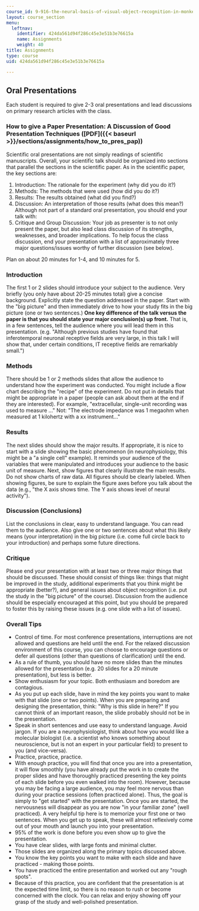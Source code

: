 ```yaml
---
course_id: 9-916-the-neural-basis-of-visual-object-recognition-in-monkeys-and-humans-spring-2005
layout: course_section
menu:
  leftnav:
    identifier: 424da561d94f286c45e3e51b3e76615a
    name: Assignments
    weight: 40
title: Assignments
type: course
uid: 424da561d94f286c45e3e51b3e76615a

---
```


Oral Presentations
------------------

Each student is required to give 2-3 oral presentations and lead discussions on primary research articles with the class.

### How to give a Paper Presentation: A Discussion of Good Presentation Techniques ([PDF]({{< baseurl >}}/sections/assignments/how_to_pres_pap))

Scientific oral presentations are not simply readings of scientific manuscripts. Overall, your scientific talk should be organized into sections that parallel the sections in the scientific paper. As in the scientific paper, the key sections are:

1.  Introduction: The rationale for the experiment (why did you do it?)
2.  Methods: The methods that were used (how did you do it?)
3.  Results: The results obtained (what did you find?)
4.  Discussion: An interpretation of those results (what does this mean?)  
    Although not part of a standard oral presentation, you should end your talk with:
5.  Critique and Group Discussion: Your job as presenter is to not only present the paper, but also lead class discussion of its strengths, weaknesses, and broader implications. To help focus the class discussion, end your presentation with a list of approximately three major questions/issues worthy of further discussion (see below).

Plan on about 20 minutes for 1-4, and 10 minutes for 5.

### Introduction

The first 1 or 2 slides should introduce your subject to the audience. Very briefly (you only have about 20-25 minutes total) give a concise background. Explicitly state the question addressed in the paper. Start with the "big picture" and then immediately drive to how your study fits in the big picture (one or two sentences.) **One key difference of the talk versus the paper is that you should state your major conclusion(s) up front.** That is, in a few sentences, tell the audience where you will lead them in this presentation. (e.g. "Although previous studies have found that inferotemporal neuronal receptive fields are very large, in this talk I will show that, under certain conditions, IT receptive fields are remarkably small.")

### Methods

There should be 1 or 2 methods slides that allow the audience to understand how the experiment was conducted. You might include a flow chart describing the "recipe" of the experiment. Do not put in details that might be appropriate in a paper (people can ask about them at the end if they are interested). For example, "extracellular, single-unit recording was used to measure …" Not: "The electrode impedance was 1 megaohm when measured at 1 kilohertz with a xx instrument…"

### Results

The next slides should show the major results. If appropriate, it is nice to start with a slide showing the basic phenomenon (in neurophysiology, this might be a "a single cell" example). It reminds your audience of the variables that were manipulated and introduces your audience to the basic unit of measure. Next, show figures that clearly illustrate the main results. Do not show charts of raw data. All figures should be clearly labeled. When showing figures, be sure to explain the figure axes before you talk about the data (e.g., "the X axis shows time. The Y axis shows level of neural activity").

### Discussion (Conclusions)

List the conclusions in clear, easy to understand language. You can read them to the audience. Also give one or two sentences about what this likely means (your interpretation) in the big picture (i.e. come full circle back to your introduction) and perhaps some future directions.

### Critique

Please end your presentation with at least two or three major things that should be discussed. These should consist of things like: things that might be improved in the study, additional experiments that you think might be appropriate (better?), and general issues about object recognition (i.e. put the study in the "big picture" of the course). Discussion from the audience should be especially encouraged at this point, but you should be prepared to foster this by raising these issues (e.g. one slide with a list of issues).

### Overall Tips

*   Control of time. For most conference presentations, interruptions are not allowed and questions are held until the end. For the relaxed discussion environment of this course, you can choose to encourage questions or defer all questions (other than questions of clarification) until the end.
*   As a rule of thumb, you should have no more slides than the minutes allowed for the presentation (e.g. 20 slides for a 20 minute presentation), but less is better.
*   Show enthusiasm for your topic. Both enthusiasm and boredom are contagious.
*   As you put up each slide, have in mind the key points you want to make with that slide (one or two points). When you are preparing and designing the presentation, think: "Why is this slide in here?" If you cannot think of an important reason, the slide probably should not be in the presentation.
*   Speak in short sentences and use easy to understand language. Avoid jargon. If you are a neurophysiologist, think about how you would like a molecular biologist (i.e. a scientist who knows something about neuroscience, but is not an expert in your particular field) to present to you (and vice-versa).
*   Practice, practice, practice.
*   With enough practice, you will find that once you are into a presentation, it will flow smoothly (you have already put the work in to create the proper slides and have thoroughly practiced presenting the key points of each slide before you even walked into the room). However, because you may be facing a large audience, you may feel more nervous than during your practice sessions (often practiced alone). Thus, the goal is simply to "get started" with the presentation. Once you are started, the nervousness will disappear as you are now "in your familiar zone" (well practiced). A very helpful tip here is to memorize your first one or two sentences. When you get up to speak, these will almost reflexively come out of your mouth and launch you into your presentation.
*   95% of the work is done before you even show up to give the presentation.
*   You have clear slides, with large fonts and minimal clutter.
*   Those slides are organized along the primary topics discussed above.
*   You know the key points you want to make with each slide and have practiced - making those points.
*   You have practiced the entire presentation and worked out any "rough spots".
*   Because of this practice, you are confident that the presentation is at the expected time limit, so there is no reason to rush or become concerned with the clock. You can relax and enjoy showing off your grasp of the study and well-polished presentation.